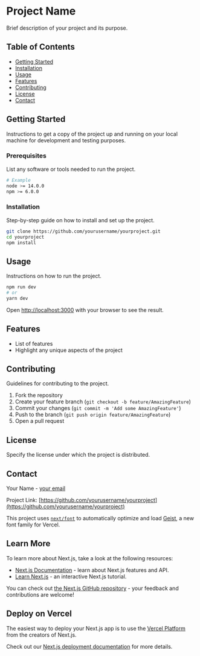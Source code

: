 # Project Name

Brief description of your project and its purpose.

## Table of Contents

-   [Getting Started](#getting-started)
-   [Installation](#installation)
-   [Usage](#usage)
-   [Features](#features)
-   [Contributing](#contributing)
-   [License](#license)
-   [Contact](#contact)

## Getting Started

Instructions to get a copy of the project up and running on your local machine for development and testing purposes.

### Prerequisites

List any software or tools needed to run the project.

```bash
# Example
node >= 14.0.0
npm >= 6.0.0
```

### Installation

Step-by-step guide on how to install and set up the project.

```bash
git clone https://github.com/yourusername/yourproject.git
cd yourproject
npm install
```

## Usage

Instructions on how to run the project.

```bash
npm run dev
# or
yarn dev
```

Open [http://localhost:3000](http://localhost:3000) with your browser to see the result.

## Features

-   List of features
-   Highlight any unique aspects of the project

## Contributing

Guidelines for contributing to the project.

1. Fork the repository
2. Create your feature branch (`git checkout -b feature/AmazingFeature`)
3. Commit your changes (`git commit -m 'Add some AmazingFeature'`)
4. Push to the branch (`git push origin feature/AmazingFeature`)
5. Open a pull request

## License

Specify the license under which the project is distributed.

## Contact

Your Name - [your email](mailto:your-email@example.com)

Project Link: [https://github.com/yourusername/yourproject](https://github.com/yourusername/yourproject)

This project uses [`next/font`](https://nextjs.org/docs/app/building-your-application/optimizing/fonts) to automatically optimize and load [Geist](https://vercel.com/font), a new font family for Vercel.

## Learn More

To learn more about Next.js, take a look at the following resources:

-   [Next.js Documentation](https://nextjs.org/docs) - learn about Next.js features and API.
-   [Learn Next.js](https://nextjs.org/learn) - an interactive Next.js tutorial.

You can check out [the Next.js GitHub repository](https://github.com/vercel/next.js) - your feedback and contributions are welcome!

## Deploy on Vercel

The easiest way to deploy your Next.js app is to use the [Vercel Platform](https://vercel.com/new?utm_medium=default-template&filter=next.js&utm_source=create-next-app&utm_campaign=create-next-app-readme) from the creators of Next.js.

Check out our [Next.js deployment documentation](https://nextjs.org/docs/app/building-your-application/deploying) for more details.
